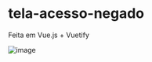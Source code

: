 ﻿# tela-acesso-negado

Feita em Vue.js + Vuetify

![image](https://github.com/barbara-teresa-toledo/tela-acesso-negado/assets/97132820/d5561fec-f58c-4849-a739-6b0595e6264e)
